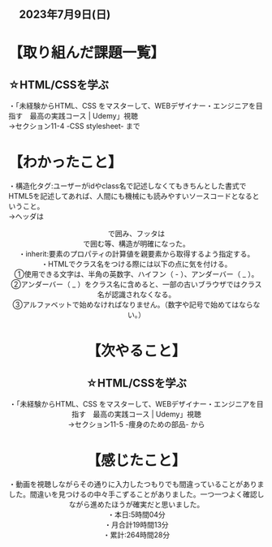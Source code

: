 ## 　2023年7月9日(日)
# 【取り組んだ課題一覧】
## ☆HTML/CSSを学ぶ
・「未経験からHTML、CSS をマスターして、WEBデザイナー・エンジニアを目指す　最高の実践コース | Udemy」視聴<br>
→セクション11-4 -CSS stylesheet- まで<br>
# 【わかったこと】
・構造化タグ:ユーザーがidやclass名で記述しなくてもきちんとした書式でHTML5を記述してあれば、人間にも機械にも読みやすいソースコードとなるということ。<br>
→ヘッダは<header>で囲み、フッタは<footer>で囲む等、構造が明確になった。<br>
・inherit:要素のプロパティの計算値を親要素から取得するよう指定する。<br>
・HTMLでクラス名をつける際には以下の点に気を付ける。<br>
①使用できる文字は、半角の英数字、ハイフン（ - ）、アンダーバー（ _ ）。<br>
②アンダーバー（ _ ）をクラス名に含めると、一部の古いブラウザではクラス名が認識されなくなる。<br>
③アルファベットで始めなければなりません。（数字や記号で始めてはならない。）<br>
# 【次やること】
## ☆HTML/CSSを学ぶ
・「未経験からHTML、CSS をマスターして、WEBデザイナー・エンジニアを目指す　最高の実践コース | Udemy」視聴<br>
→セクション11-5 -痩身のための部品- から<br>
# 【感じたこと】
・動画を視聴しながらその通りに入力したつもりでも間違っていることがありました。間違いを見つけるの中々手こずることがありました。一つ一つよく確認しながら進めたほうが確実だと思いました。<br>
・本日:5時間04分<br>
・月合計19時間13分<br>
・累計:264時間28分
